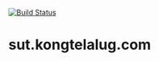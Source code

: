[![Build Status](https://travis-ci.org/nitikornchumnankul/sut.kongtelalug.com.svg?branch=master)](https://travis-ci.org/nitikornchumnankul/sut.kongtelalug.com)
# sut.kongtelalug.com
